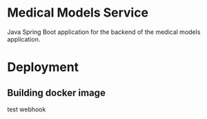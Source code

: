 # Medical Models Service

Java Spring Boot application for the backend of the medical models application.

# Deployment

## Building docker image

test webhook
